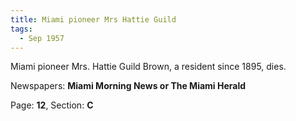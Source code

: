 ```yaml
---  
title: Miami pioneer Mrs Hattie Guild  
tags:  
  - Sep 1957  
---  
```

  
Miami pioneer Mrs. Hattie Guild Brown, a resident since 1895, dies.  
  
Newspapers: **Miami Morning News or The Miami Herald**  
  
Page: **12**, Section: **C** 

